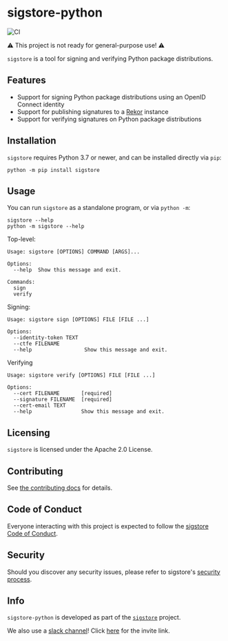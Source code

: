 sigstore-python
===============

<!--- @begin-badges@ --->
![CI](https://github.com/sigstore/sigstore-python/workflows/CI/badge.svg)
<!--- @end-badges@ --->

⚠️ This project is not ready for general-purpose use! ⚠️

`sigstore` is a tool for signing and verifying Python package distributions.

## Features

* Support for signing Python package distributions using an OpenID Connect identity
* Support for publishing signatures to a [Rekor](https://github.com/sigstore/rekor) instance
* Support for verifying signatures on Python package distributions

## Installation

`sigstore` requires Python 3.7 or newer, and can be installed directly via `pip`:

```console
python -m pip install sigstore
```

## Usage

You can run `sigstore` as a standalone program, or via `python -m`:

```console
sigstore --help
python -m sigstore --help
```

Top-level:

<!-- @begin-sigstore-help@ -->
```
Usage: sigstore [OPTIONS] COMMAND [ARGS]...

Options:
  --help  Show this message and exit.

Commands:
  sign
  verify
```
<!-- @end-sigstore-help@ -->

Signing:

<!-- @begin-sigstore-sign-help@ -->
```
Usage: sigstore sign [OPTIONS] FILE [FILE ...]

Options:
  --identity-token TEXT
  --ctfe FILENAME
  --help                 Show this message and exit.
```
<!-- @end-sigstore-sign-help@ -->

Verifying

<!-- @begin-sigstore-verify-help@ -->
```
Usage: sigstore verify [OPTIONS] FILE [FILE ...]

Options:
  --cert FILENAME       [required]
  --signature FILENAME  [required]
  --cert-email TEXT
  --help                Show this message and exit.
```
<!-- @end-sigstore-verify-help@ -->

## Licensing

`sigstore` is licensed under the Apache 2.0 License.

## Contributing

See [the contributing docs](https://github.com/sigstore/.github/blob/main/CONTRIBUTING.md) for details.

## Code of Conduct
Everyone interacting with this project is expected to follow the
[sigstore Code of Conduct](https://github.com/sigstore/.github/blob/main/CODE_OF_CONDUCT.md).

## Security

Should you discover any security issues, please refer to sigstore's [security
process](https://github.com/sigstore/.github/blob/main/SECURITY.md).

## Info

`sigstore-python` is developed as part of the [`sigstore`](https://sigstore.dev) project.

We also use a [slack channel](https://sigstore.slack.com)!
Click [here](https://join.slack.com/t/sigstore/shared_invite/zt-mhs55zh0-XmY3bcfWn4XEyMqUUutbUQ) for the invite link.